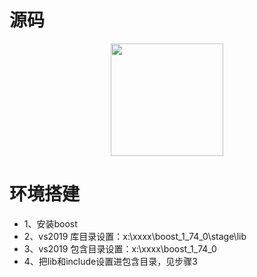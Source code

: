 # 源码
<p align="center">
  <img src="https://i.loli.net/2021/04/02/7QScLE6VOd195nP.jpg" width="180">
</p>

# 环境搭建
* 1、安装boost
* 2、vs2019 库目录设置：x:\xxxx\boost_1_74_0\stage\lib
* 3、vs2019 包含目录设置：x:\xxxx\boost_1_74_0
* 4、把lib和include设置进包含目录，见步骤3

